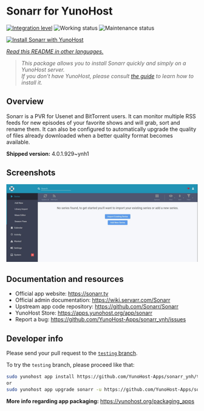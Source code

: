 <!--
N.B.: This README was automatically generated by <https://github.com/YunoHost/apps/tree/master/tools/readme_generator>
It shall NOT be edited by hand.
-->

# Sonarr for YunoHost

[![Integration level](https://dash.yunohost.org/integration/sonarr.svg)](https://dash.yunohost.org/appci/app/sonarr) ![Working status](https://ci-apps.yunohost.org/ci/badges/sonarr.status.svg) ![Maintenance status](https://ci-apps.yunohost.org/ci/badges/sonarr.maintain.svg)

[![Install Sonarr with YunoHost](https://install-app.yunohost.org/install-with-yunohost.svg)](https://install-app.yunohost.org/?app=sonarr)

*[Read this README in other languages.](./ALL_README.md)*

> *This package allows you to install Sonarr quickly and simply on a YunoHost server.*  
> *If you don't have YunoHost, please consult [the guide](https://yunohost.org/install) to learn how to install it.*

## Overview

Sonarr is a PVR for Usenet and BitTorrent users. It can monitor multiple RSS feeds for new episodes of your favorite shows and will grab, sort and rename them. It can also be configured to automatically upgrade the quality of files already downloaded when a better quality format becomes available.


**Shipped version:** 4.0.1.929~ynh1

## Screenshots

![Screenshot of Sonarr](./doc/screenshots/screenshot.jpg)

## Documentation and resources

- Official app website: <https://sonarr.tv>
- Official admin documentation: <https://wiki.servarr.com/Sonarr>
- Upstream app code repository: <https://github.com/Sonarr/Sonarr>
- YunoHost Store: <https://apps.yunohost.org/app/sonarr>
- Report a bug: <https://github.com/YunoHost-Apps/sonarr_ynh/issues>

## Developer info

Please send your pull request to the [`testing` branch](https://github.com/YunoHost-Apps/sonarr_ynh/tree/testing).

To try the `testing` branch, please proceed like that:

```bash
sudo yunohost app install https://github.com/YunoHost-Apps/sonarr_ynh/tree/testing --debug
or
sudo yunohost app upgrade sonarr -u https://github.com/YunoHost-Apps/sonarr_ynh/tree/testing --debug
```

**More info regarding app packaging:** <https://yunohost.org/packaging_apps>
